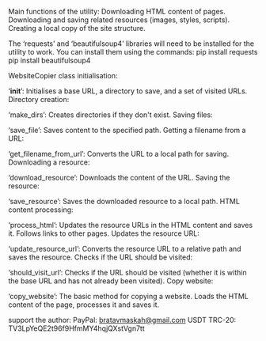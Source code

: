 Main functions of the utility:
Downloading HTML content of pages.
Downloading and saving related resources (images, styles, scripts).
Creating a local copy of the site structure.

The ‘requests’ and ‘beautifulsoup4’ libraries will need to be installed for the utility to work. You can install them using the commands:
pip install requests
pip install beautifulsoup4

WebsiteCopier class initialisation:

‘__init__’: Initialises a base URL, a directory to save, and a set of visited URLs.
Directory creation:

‘make_dirs’: Creates directories if they don't exist.
Saving files:

‘save_file’: Saves content to the specified path.
Getting a filename from a URL:

‘get_filename_from_url’: Converts the URL to a local path for saving.
Downloading a resource:

‘download_resource’: Downloads the content of the URL.
Saving the resource:

‘save_resource’: Saves the downloaded resource to a local path.
HTML content processing:

‘process_html’: Updates the resource URLs in the HTML content and saves it. Follows links to other pages.
Updates the resource URL:

‘update_resource_url’: Converts the resource URL to a relative path and saves the resource.
Checks if the URL should be visited:

‘should_visit_url’: Checks if the URL should be visited (whether it is within the base URL and has not already been visited).
Copy website:

‘copy_website’: The basic method for copying a website. Loads the HTML content of the page, processes it and saves it.

support the author:
PayPal: bratavmaskah@gmail.com
USDT TRC-20: TV3LpYeQE2t96f9HfmMY4hqjQXstVgn7tt
